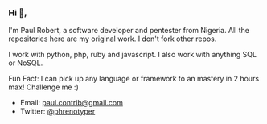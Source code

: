 ### Hi 👋,

I'm Paul Robert, a software developer and pentester from Nigeria. 
All the repositories here are my original work. I don't fork other repos.

I work with python, php, ruby and javascript. I also work with anything SQL or NoSQL.

Fun Fact: I can pick up any language or framework to an mastery in 2 hours max! Challenge me :)

- Email: paul.contrib@gmail.com
- Twitter: <a href="https://twitter.com/phrenotyper">@phrenotyper</a>
